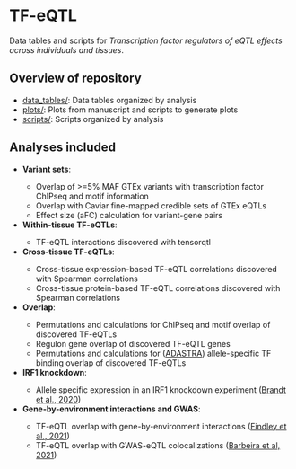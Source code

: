 # TF-eQTL
Data tables and scripts for <i>Transcription factor regulators of eQTL effects across individuals and tissues</i>.

## Overview of repository
<ul>
  <li><a href="https://github.com/LappalainenLab/TF-eQTL/tree/master/data_tables">data_tables/</a>: Data tables organized by analysis</li> 
  <li><a href="https://github.com/LappalainenLab/TF-eQTL/tree/master/plots">plots/</a>: Plots from manuscript and scripts to generate plots</li>
  <li><a href="https://github.com/LappalainenLab/TF-eQTL/tree/master/scripts">scripts/</a>: Scripts organized by analysis</li>
</ul>

## Analyses included
<ul>
  <li><b>Variant sets</b>:</li>
  <ul>
    <li>Overlap of >=5% MAF GTEx variants with transcription factor ChIPseq and motif information</li>
    <li>Overlap with Caviar fine-mapped credible sets of GTEx eQTLs</li>
    <li>Effect size (aFC) calculation for variant-gene pairs</li>
  </ul>
  <li><b>Within-tissue TF-eQTLs</b>:</li>
  <ul>
    <li>TF-eQTL interactions discovered with tensorqtl</li>
  </ul>
  <li><b>Cross-tissue TF-eQTLs</b>:</li>
  <ul>
    <li>Cross-tissue expression-based TF-eQTL correlations discovered with Spearman correlations</li>
    <li>Cross-tissue protein-based TF-eQTL correlations discovered with Spearman correlations</li>
  </ul>
  <li><b>Overlap</b>:</li>
  <ul>
    <li>Permutations and calculations for ChIPseq and motif overlap of discovered TF-eQTLs</li>
    <li>Regulon gene overlap of discovered TF-eQTL genes</li>
    <li>Permutations and calculations for (<a href="https://adastra.autosome.ru/">ADASTRA</a>) allele-specific TF binding overlap of discovered TF-eQTLs</li>
  </ul>
  <li><b>IRF1 knockdown</b>:</li>
  <ul>
    <li>Allele specific expression in an IRF1 knockdown experiment (<a href="https://www.biorxiv.org/content/10.1101/2020.02.21.959734v1">Brandt et al., 2020</a>)</li>
  </ul>
  <li><b>Gene-by-environment interactions and GWAS</b>:</li>
  <ul>
    <li>TF-eQTL overlap with gene-by-environment interactions (<a href="10.7554/eLife.67077">Findley et al., 2021</a>)</li>
    <li>TF-eQTL overlap with GWAS-eQTL colocalizations (<a href="10.1186/s13059-020-02252-4">Barbeira et al, 2021</a>)</li>
  </ul>
</ul>

